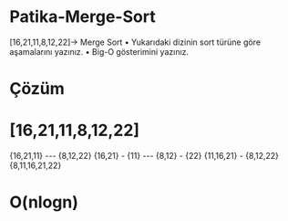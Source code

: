 # Patika-Merge-Sort
[16,21,11,8,12,22]-> Merge Sort • Yukarıdaki dizinin sort türüne göre aşamalarını yazınız. • Big-O gösterimini yazınız.
# Çözüm
# [16,21,11,8,12,22]
{16,21,11} --- {8,12,22}
{16,21} - {11} --- {8,12} - {22}
{11,16,21} - {8,12,22}
{8,11,16,21,22}
# O(nlogn)
